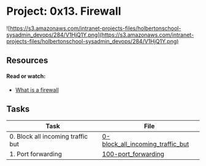 # Project: 0x13. Firewall

![https://s3.amazonaws.com/intranet-projects-files/holbertonschool-sysadmin_devops/284/V1HjQ1Y.png](https://s3.amazonaws.com/intranet-projects-files/holbertonschool-sysadmin_devops/284/V1HjQ1Y.png)

## Resources

#### Read or watch:

* [What is a firewall](https://intranet.alxswe.com/rltoken/vjB4LyHRdtEImzZcuD89ZQ)
## Tasks

| Task | File |
| ---- | ---- |
| 0. Block all incoming traffic but | [0-block_all_incoming_traffic_but](./0-block_all_incoming_traffic_but) |
| 1. Port forwarding | [100-port_forwarding](./100-port_forwarding) |
